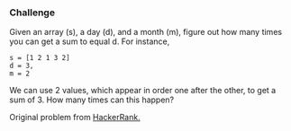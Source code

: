 ### Challenge
Given an array (s), a day (d), and a month (m), figure out how many times you can get a sum to equal d.
For instance, 
```
s = [1 2 1 3 2]
d = 3, 
m = 2
```
We can use 2 values, which appear in order one after the other, to get a sum of 3. How many times can this happen?

Original problem from [HackerRank.](https://www.hackerrank.com/challenges/the-birthday-bar/problem)
